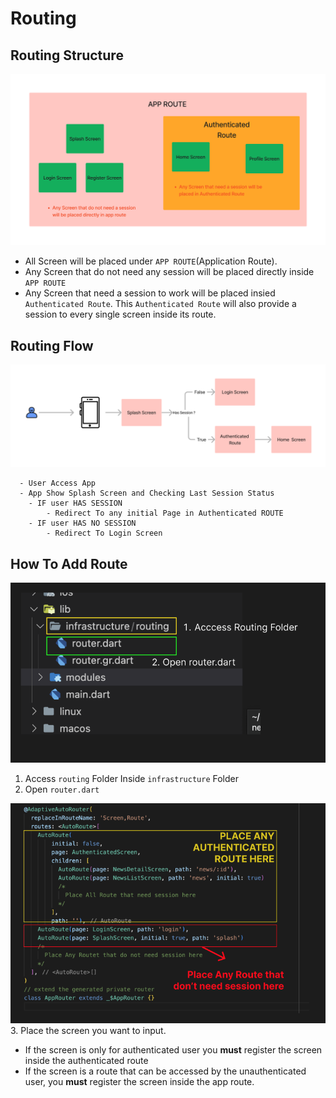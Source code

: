 # Routing

## Routing Structure

![](./images/image1.png)

- All Screen will be placed under `APP ROUTE`(Application Route).
- Any Screen that do not need any session will be placed directly inside `APP ROUTE`
- Any Screen that need a session to work will be placed insied `Authenticated Route`. This `Authenticated Route` will also provide a session to every single screen inside its route.


## Routing Flow
![](./images/image2.png)


```
  - User Access App
  - App Show Splash Screen and Checking Last Session Status
    - IF user HAS SESSION
        - Redirect To any initial Page in Authenticated ROUTE 
    - IF user HAS NO SESSION
        - Redirect To Login Screen 
```


## How To Add Route

![](./images/image3.png)
1. Access `routing` Folder Inside `infrastructure` Folder
2. Open `router.dart`

![](./images/image4.png)
3. Place the screen you want to input. 
- If the screen is only for authenticated user you **must** register the screen inside the authenticated route
- If the screen is a route that can be accessed by the unauthenticated user, you **must** register the screen inside the app route.


 


